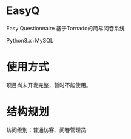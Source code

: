 # EasyQ

Easy Questionnaire
基于Tornado的简易问卷系统

Python3.x+MySQL

# 使用方式

项目尚未开发完整，暂时不能使用。


# 结构规划

访问级别：普通访客、问卷管理员